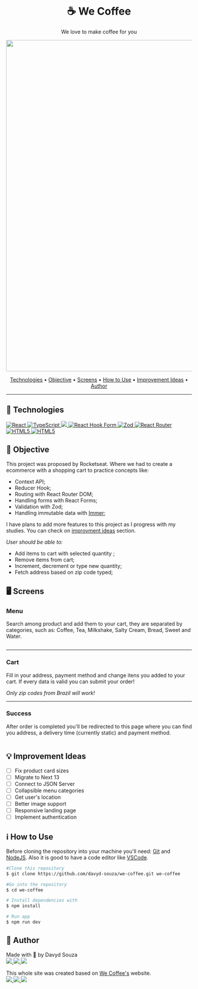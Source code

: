 <h1 align="center">☕ We Coffee</h1>
<p align="center">
  We love to make coffee for you
</p>
<p align="center">
	<img src="/.assets/we-coffee-landing-page.gif" alt="" width="900"/>
</p>



<p align="center">
  <a href="#tech">Technologies</a> •
  <a href="#objective">Objective</a> •
  <a href="#screens">Screens</a> •
  <a href="#use">How to Use</a> •
  <a href="#ideas">Improvement Ideas</a> •
  <a href="#author">Author</a>
</p>

---

<h2 id="tech">🚀 Technologies</h2>

<a href="https://reactjs.org/" target="_blank">
  <img src="https://img.shields.io/badge/React-20232A?style=for-the-badge&logo=react&logoColor=61DAFB" alt="React" />
</a>
<a href="https://www.typescriptlang.org/" target="_blank">
  <img src="https://img.shields.io/badge/TypeScript-007ACC?style=for-the-badge&logo=typescript&logoColor=white" alt="TypeScript" />
</a>
<a href="https://tailwindcss.com/" target="_blank">
  <img src="https://img.shields.io/badge/Tailwind-38B2AC?style=for-the-badge&logo=tailwind-css&logoColor=white"/>
</a>
<a href="https://react-hook-form.com/" target="_blank">
  <img src="https://img.shields.io/badge/React_Hook_Form-ec5990?style=for-the-badge&logo=react-hook-form&logoColor=white" alt="React Hook Form" />
</a>
<a href="https://zod.dev/" target="_blank">
  <img src="https://img.shields.io/badge/Zod-3068b7?style=for-the-badge&logo=zod&logoColor=white" alt="Zod" />
</a>
<a href="https://reactrouter.com/en/main" target="_blank">
  <img src="https://img.shields.io/badge/React_Router-CA4245?style=for-the-badge&logo=react-router&logoColor=white" alt="React Router" />
</a>
<a href="https://developer.mozilla.org/en-US/docs/Web/HTML" target="_blank">
  <img src="https://img.shields.io/badge/HTML5-E34F26?style=for-the-badge&logo=html5&logoColor=white" alt="HTML5" />
</a>
<a href="https://eslint.org/" target="_blank">
  <img src="https://img.shields.io/badge/eslint-3A33D1?style=for-the-badge&logo=eslint&logoColor=white" alt="HTML5" />
</a>

<h2 id="objective">🎯 Objective</h2>

<p>This project was proposed by Rocketseat. Where we had to create a ecommerce with a shopping cart to practice concepts like:</p>
<ul>
	<li>Context API;</li>
	<li>Reducer Hook;</li>
  <li>Routing with React Router DOM;</li>
  <li>Handling forms with React Forms;</li>
	<li>Validation with Zod;</li>
	<li>Handling immutable data with <a href="https://immerjs.github.io/immer/">Immer</a>;</li>
</ul>
<p>I have plans to add more features to this project as I progress with my studies. You can check on <a href="#ideas">improvment ideas</a> section.</p>

<em>User should be able to:</em>

<ul>
	<li>Add items to cart with selected quantity ;</li>
	<li>Remove items from cart;</li>
	<li>Increment, decrement or type new quantity;</li>
	<li>Fetch address based on zip code typed;</li>
</ul>

<h2 id="screens">🖥️ Screens</h2>

<h3>Menu</h3>
<p>Search among product and add them to your cart, they are separated by categories, such as: Coffee, Tea, Milkshake, Salty Cream, Bread, Sweet and Water.</p>
<img src="/.assets/we-coffee-cardapio.gif" alt=""/>

---

<h3>Cart</h3>
<p>Fill in your address, payment method and change itens you added to your cart. If every data is valid you can submit your order!</p>
<em>Only zip codes from Brazil will work!</em>
<img src="https://i.imgur.com/IwaFD9P.gif" alt=""/>

---

<h3>Success</h3>
<p>After order is completed you'll be redirected to this page where you can find you address, a delivery time (currently static) and payment method.</p>
<img src="https://user-images.githubusercontent.com/54182110/236511866-067ac9cd-5dbf-45aa-b58e-8eaea45be06e.png" alt=""/>

<h2 id="ideas">💡 Improvement Ideas</h2>

- [ ] Fix product card sizes
- [ ] Migrate to Next 13
- [ ] Connect to JSON Server
- [ ] Collapsible menu categories
- [ ] Get user's location
- [ ] Better image support
- [ ] Responsive landing page
- [ ] Implement authentication

<h2 id="use">ℹ️ How to Use</h2>

Before cloning the repository into your machine you'll need: [Git](https://git-scm.com) and [NodeJS](https://nodejs.org/en/). Also it is good to have a code editor like [VSCode](https://code.visualstudio.com/).

```bash
#Clone this repository
$ git clone https://github.com/davyd-souza/we-coffee.git we-coffee

#Go into the repository
$ cd we-coffee

# Install dependencies with
$ npm install

# Run app
$ npm run dev
```

<h2 id="author">👤 Author</h2>

<p>
  Made with 💛 by Davyd Souza </br>
  <a href="https://www.linkedin.com/in/davyd-souza/" target="_blank" alt="LinkedIn badge">
    <img src="https://img.shields.io/badge/LinkedIn-0077B5?style=for-the-badge&logo=linkedin&logoColor=white"/>
  </a>
  <a href="mailto:davyd.eduardo.souza@hotmail.com" target="_blank" alt="Outlook badge">
    <img src="https://img.shields.io/badge/Outlook-0078D4?style=for-the-badge&logo=microsoft-outlook&logoColor=white"/>
  </a>
  <a href="https://www.instagram.com/odeisouza/" target="_blank" alt="Instagram badge">
    <img src="https://img.shields.io/badge/Instagram-E4405F?style=for-the-badge&logo=instagram&logoColor=white"/>
  </a>
</p>

<p>
  This whole site was created based on <a href="https://wecoffee.com.br/" target="_blank">We Coffee's</a> website.</br>
  <a href="https://www.instagram.com/wecoffee.br/" target="_blank" alt="Instagram badge">
    <img src="https://img.shields.io/badge/Instagram-E4405F?style=for-the-badge&logo=instagram&logoColor=white"/>
  </a>
  <a href="https://www.tiktok.com/@wecoffee.br?lang=pt-BR" target="_blank" alt="Tiktok badge">
    <img src="https://img.shields.io/badge/TikTok-000000?style=for-the-badge&logo=tiktok&logoColor=white"/>
  </a>
  <a href="https://www.facebook.com/wecoffee.br" target="_blank" alt="Facebook badge">
    <img src="https://img.shields.io/badge/Facebook-1877F2?style=for-the-badge&logo=facebook&logoColor=white"/>
  </a>
</p>

